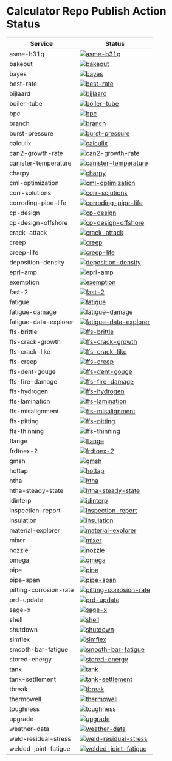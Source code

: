# Calculator Repo Publish Action Status


| Service | Status |
| ------------- | ------------- |
  | asme-b31g | [![asme-b31g](https://github.com/e2grnd/asmeB31G-calculator/actions/workflows/publish.yml/badge.svg)](https://github.com/e2grnd/asmeB31G-calculator/actions/workflows/publish.yml) |
| bakeout | [![bakeout](https://github.com/e2grnd/bakeout-backend/actions/workflows/publish.yml/badge.svg)](https://github.com/e2grnd/bakeout-backend/actions/workflows/publish.yml) |
| bayes | [![bayes](https://github.com/e2grnd/bayes-utils2/actions/workflows/publish.yml/badge.svg)](https://github.com/e2grnd/bayes-utils2/actions/workflows/publish.yml) |
| best-rate | [![best-rate](https://github.com/e2grnd/bestRateCalculator/actions/workflows/publish.yml/badge.svg)](https://github.com/e2grnd/bestRateCalculator/actions/workflows/publish.yml) |
| bijlaard | [![bijlaard](https://github.com/e2grnd/bijlaard-calculator/actions/workflows/publish.yml/badge.svg)](https://github.com/e2grnd/bijlaard-calculator/actions/workflows/publish.yml) |
| boiler-tube | [![boiler-tube](https://github.com/e2grnd/boiler-tube-calculator/actions/workflows/publish.yml/badge.svg)](https://github.com/e2grnd/boiler-tube-calculator/actions/workflows/publish.yml) |
| bpc | [![bpc](https://github.com/e2grnd/buriedPipelinesCalculator/actions/workflows/publish.yml/badge.svg)](https://github.com/e2grnd/buriedPipelinesCalculator/actions/workflows/publish.yml) |
| branch | [![branch](https://github.com/e2grnd/branch-calculator/actions/workflows/publish.yml/badge.svg)](https://github.com/e2grnd/branch-calculator/actions/workflows/publish.yml) |
| burst-pressure | [![burst-pressure](https://github.com/e2grnd/burstp-calculator/actions/workflows/publish.yml/badge.svg)](https://github.com/e2grnd/burstp-calculator/actions/workflows/publish.yml) |
| calculix | [![calculix](https://github.com/e2grnd/worker-calculix/actions/workflows/publish.yml/badge.svg)](https://github.com/e2grnd/worker-calculix/actions/workflows/publish.yml) |
| can2-growth-rate | [![can2-growth-rate](https://github.com/e2grnd/can2AnnualGrowthRate/actions/workflows/publish.yml/badge.svg)](https://github.com/e2grnd/can2AnnualGrowthRate/actions/workflows/publish.yml) |
| canister-temperature | [![canister-temperature](https://github.com/e2grnd/can2TemperatureCorrelation/actions/workflows/publish.yml/badge.svg)](https://github.com/e2grnd/can2TemperatureCorrelation/actions/workflows/publish.yml) |
| charpy | [![charpy](https://github.com/e2grnd/charpy-calculator/actions/workflows/publish.yml/badge.svg)](https://github.com/e2grnd/charpy-calculator/actions/workflows/publish.yml) |
| cml-optimization | [![cml-optimization](https://github.com/e2grnd/cmlOptimizationWrapper/actions/workflows/publish.yml/badge.svg)](https://github.com/e2grnd/cmlOptimizationWrapper/actions/workflows/publish.yml) |
| corr-solutions | [![corr-solutions](https://github.com/e2grnd/pyCorrSolutionsDA/actions/workflows/publish.yml/badge.svg)](https://github.com/e2grnd/pyCorrSolutionsDA/actions/workflows/publish.yml) |
| corroding-pipe-life | [![corroding-pipe-life](https://github.com/e2grnd/ProbabilityPipelineCorrosionFailure/actions/workflows/publish.yml/badge.svg)](https://github.com/e2grnd/ProbabilityPipelineCorrosionFailure/actions/workflows/publish.yml) |
| cp-design | [![cp-design](https://github.com/e2grnd/CPDesignCalculators/actions/workflows/publish.yml/badge.svg)](https://github.com/e2grnd/CPDesignCalculators/actions/workflows/publish.yml) |
| cp-design-offshore | [![cp-design-offshore](https://github.com/e2grnd/cpDesignOffshore/actions/workflows/publish.yml/badge.svg)](https://github.com/e2grnd/cpDesignOffshore/actions/workflows/publish.yml) |
| crack-attack | [![crack-attack](https://github.com/e2grnd/crackattack-calculator/actions/workflows/publish.yml/badge.svg)](https://github.com/e2grnd/crackattack-calculator/actions/workflows/publish.yml) |
| creep | [![creep](https://github.com/e2grnd/lot_centered_analysis/actions/workflows/publish.yml/badge.svg)](https://github.com/e2grnd/lot_centered_analysis/actions/workflows/publish.yml) |
| creep-life | [![creep-life](https://github.com/e2grnd/creep-life-calculator/actions/workflows/publish.yml/badge.svg)](https://github.com/e2grnd/creep-life-calculator/actions/workflows/publish.yml) |
| deposition-density | [![deposition-density](https://github.com/e2grnd/depositionDensity/actions/workflows/publish.yml/badge.svg)](https://github.com/e2grnd/depositionDensity/actions/workflows/publish.yml) |
| epri-amp | [![epri-amp](https://github.com/e2grnd/epriAmpCalculator/actions/workflows/publish.yml/badge.svg)](https://github.com/e2grnd/epriAmpCalculator/actions/workflows/publish.yml) |
| exemption | [![exemption](https://github.com/e2grnd/exemption-backend/actions/workflows/publish.yml/badge.svg)](https://github.com/e2grnd/exemption-backend/actions/workflows/publish.yml) |
| fast-2 | [![fast-2](https://github.com/e2grnd/fast2-calculator/actions/workflows/publish.yml/badge.svg)](https://github.com/e2grnd/fast2-calculator/actions/workflows/publish.yml) |
| fatigue | [![fatigue](https://github.com/e2grnd/FatigueDataAnalysisApp/actions/workflows/publish.yml/badge.svg)](https://github.com/e2grnd/FatigueDataAnalysisApp/actions/workflows/publish.yml) |
| fatigue-damage | [![fatigue-damage](https://github.com/e2grnd/FatigueDamageApp/actions/workflows/publish.yml/badge.svg)](https://github.com/e2grnd/FatigueDamageApp/actions/workflows/publish.yml) |
| fatigue-data-explorer | [![fatigue-data-explorer](https://github.com/e2grnd/FatigueDataExplorerApp/actions/workflows/publish.yml/badge.svg)](https://github.com/e2grnd/FatigueDataExplorerApp/actions/workflows/publish.yml) |
| ffs-brittle | [![ffs-brittle](https://github.com/e2grnd/ffs-brittle-calculator/actions/workflows/publish.yml/badge.svg)](https://github.com/e2grnd/ffs-brittle-calculator/actions/workflows/publish.yml) |
| ffs-crack-growth | [![ffs-crack-growth](https://github.com/e2grnd/ffs-crack-growth-calculator/actions/workflows/publish.yml/badge.svg)](https://github.com/e2grnd/ffs-crack-growth-calculator/actions/workflows/publish.yml) |
| ffs-crack-like | [![ffs-crack-like](https://github.com/e2grnd/ffs-cracking-calculator/actions/workflows/publish.yml/badge.svg)](https://github.com/e2grnd/ffs-cracking-calculator/actions/workflows/publish.yml) |
| ffs-creep | [![ffs-creep](https://github.com/e2grnd/ffs-creep-calculator/actions/workflows/publish.yml/badge.svg)](https://github.com/e2grnd/ffs-creep-calculator/actions/workflows/publish.yml) |
| ffs-dent-gouge | [![ffs-dent-gouge](https://github.com/e2grnd/ffs-dent-gouge-calculator/actions/workflows/publish.yml/badge.svg)](https://github.com/e2grnd/ffs-dent-gouge-calculator/actions/workflows/publish.yml) |
| ffs-fire-damage | [![ffs-fire-damage](https://github.com/e2grnd/ffs-fire-damage-calculator/actions/workflows/publish.yml/badge.svg)](https://github.com/e2grnd/ffs-fire-damage-calculator/actions/workflows/publish.yml) |
| ffs-hydrogen | [![ffs-hydrogen](https://github.com/e2grnd/ffs-hydrogen-calculator/actions/workflows/publish.yml/badge.svg)](https://github.com/e2grnd/ffs-hydrogen-calculator/actions/workflows/publish.yml) |
| ffs-lamination | [![ffs-lamination](https://github.com/e2grnd/ffs-laminations-calculator/actions/workflows/publish.yml/badge.svg)](https://github.com/e2grnd/ffs-laminations-calculator/actions/workflows/publish.yml) |
| ffs-misalignment | [![ffs-misalignment](https://github.com/e2grnd/ffs-misalignment-calculator/actions/workflows/publish.yml/badge.svg)](https://github.com/e2grnd/ffs-misalignment-calculator/actions/workflows/publish.yml) |
| ffs-pitting | [![ffs-pitting](https://github.com/e2grnd/ffs-pitting-calculator/actions/workflows/publish.yml/badge.svg)](https://github.com/e2grnd/ffs-pitting-calculator/actions/workflows/publish.yml) |
| ffs-thinning | [![ffs-thinning](https://github.com/e2grnd/ffs-thinning-calculator/actions/workflows/publish.yml/badge.svg)](https://github.com/e2grnd/ffs-thinning-calculator/actions/workflows/publish.yml) |
| flange | [![flange](https://github.com/e2grnd/flange-calculator/actions/workflows/publish.yml/badge.svg)](https://github.com/e2grnd/flange-calculator/actions/workflows/publish.yml) |
| frdtoex-2 | [![frdtoex-2](https://github.com/e2grnd/worker-frdtoex2/actions/workflows/publish.yml/badge.svg)](https://github.com/e2grnd/worker-frdtoex2/actions/workflows/publish.yml) |
| gmsh | [![gmsh](https://github.com/e2grnd/worker-gmsh/actions/workflows/publish.yml/badge.svg)](https://github.com/e2grnd/worker-gmsh/actions/workflows/publish.yml) |
| hottap | [![hottap](https://github.com/e2grnd/hottap-calculator/actions/workflows/publish.yml/badge.svg)](https://github.com/e2grnd/hottap-calculator/actions/workflows/publish.yml) |
| htha | [![htha](https://github.com/e2grnd/htha-backend-src/actions/workflows/publish.yml/badge.svg)](https://github.com/e2grnd/htha-backend-src/actions/workflows/publish.yml) |
| htha-steady-state | [![htha-steady-state](https://github.com/e2grnd/htha-steady-state/actions/workflows/publish.yml/badge.svg)](https://github.com/e2grnd/htha-steady-state/actions/workflows/publish.yml) |
| idinterp | [![idinterp](https://github.com/e2grnd/idinterp-calculator/actions/workflows/publish.yml/badge.svg)](https://github.com/e2grnd/idinterp-calculator/actions/workflows/publish.yml) |
| inspection-report | [![inspection-report](https://github.com/e2grnd/inspection-report-calculator/actions/workflows/publish.yml/badge.svg)](https://github.com/e2grnd/inspection-report-calculator/actions/workflows/publish.yml) |
| insulation | [![insulation](https://github.com/e2grnd/insulation-calculator/actions/workflows/publish.yml/badge.svg)](https://github.com/e2grnd/insulation-calculator/actions/workflows/publish.yml) |
| material-explorer | [![material-explorer](https://github.com/e2grnd/material-explorer-calculator/actions/workflows/publish.yml/badge.svg)](https://github.com/e2grnd/material-explorer-calculator/actions/workflows/publish.yml) |
| mixer | [![mixer](https://github.com/e2grnd/fluid-explorer-backend/actions/workflows/publish.yml/badge.svg)](https://github.com/e2grnd/fluid-explorer-backend/actions/workflows/publish.yml) |
| nozzle | [![nozzle](https://github.com/e2grnd/nozzle-calculator/actions/workflows/publish.yml/badge.svg)](https://github.com/e2grnd/nozzle-calculator/actions/workflows/publish.yml) |
| omega | [![omega](https://github.com/e2grnd/omegaFitting/actions/workflows/publish.yml/badge.svg)](https://github.com/e2grnd/omegaFitting/actions/workflows/publish.yml) |
| pipe | [![pipe](https://github.com/e2grnd/pipe-pt-calculator/actions/workflows/publish.yml/badge.svg)](https://github.com/e2grnd/pipe-pt-calculator/actions/workflows/publish.yml) |
| pipe-span | [![pipe-span](https://github.com/e2grnd/pipe-span-calculator/actions/workflows/publish.yml/badge.svg)](https://github.com/e2grnd/pipe-span-calculator/actions/workflows/publish.yml) |
| pitting-corrosion-rate | [![pitting-corrosion-rate](https://github.com/e2grnd/PittingCorrosionRateApp/actions/workflows/publish.yml/badge.svg)](https://github.com/e2grnd/PittingCorrosionRateApp/actions/workflows/publish.yml) |
| prd-update | [![prd-update](https://github.com/e2grnd/PRDUpdating/actions/workflows/publish.yml/badge.svg)](https://github.com/e2grnd/PRDUpdating/actions/workflows/publish.yml) |
| sage-x | [![sage-x](https://github.com/e2grnd/sageLimitless/actions/workflows/publish.yml/badge.svg)](https://github.com/e2grnd/sageLimitless/actions/workflows/publish.yml) |
| shell | [![shell](https://github.com/e2grnd/shell-pt-calculator/actions/workflows/publish.yml/badge.svg)](https://github.com/e2grnd/shell-pt-calculator/actions/workflows/publish.yml) |
| shutdown | [![shutdown](https://github.com/e2grnd/shutdown-backend/actions/workflows/publish.yml/badge.svg)](https://github.com/e2grnd/shutdown-backend/actions/workflows/publish.yml) |
| simflex | [![simflex](https://github.com/e2grnd/simflexCalculator/actions/workflows/publish.yml/badge.svg)](https://github.com/e2grnd/simflexCalculator/actions/workflows/publish.yml) |
| smooth-bar-fatigue | [![smooth-bar-fatigue](https://github.com/e2grnd/SmoothBarFatigueLife/actions/workflows/publish.yml/badge.svg)](https://github.com/e2grnd/SmoothBarFatigueLife/actions/workflows/publish.yml) |
| stored-energy | [![stored-energy](https://github.com/e2grnd/stored-energy-calculator/actions/workflows/publish.yml/badge.svg)](https://github.com/e2grnd/stored-energy-calculator/actions/workflows/publish.yml) |
| tank | [![tank](https://github.com/e2grnd/tank-thickness-calculator/actions/workflows/publish.yml/badge.svg)](https://github.com/e2grnd/tank-thickness-calculator/actions/workflows/publish.yml) |
| tank-settlement | [![tank-settlement](https://github.com/e2grnd/tank-settlement-calculator/actions/workflows/publish.yml/badge.svg)](https://github.com/e2grnd/tank-settlement-calculator/actions/workflows/publish.yml) |
| tbreak | [![tbreak](https://github.com/e2grnd/tbreak/actions/workflows/publish.yml/badge.svg)](https://github.com/e2grnd/tbreak/actions/workflows/publish.yml) |
| thermowell | [![thermowell](https://github.com/e2grnd/thermowellsCalculator/actions/workflows/publish.yml/badge.svg)](https://github.com/e2grnd/thermowellsCalculator/actions/workflows/publish.yml) |
| toughness | [![toughness](https://github.com/e2grnd/toughness-backend/actions/workflows/publish.yml/badge.svg)](https://github.com/e2grnd/toughness-backend/actions/workflows/publish.yml) |
| upgrade | [![upgrade](https://github.com/e2grnd/upgrade/actions/workflows/publish.yml/badge.svg)](https://github.com/e2grnd/upgrade/actions/workflows/publish.yml) |
| weather-data | [![weather-data](https://github.com/e2grnd/can2WeatherData/actions/workflows/publish.yml/badge.svg)](https://github.com/e2grnd/can2WeatherData/actions/workflows/publish.yml) |
| weld-residual-stress | [![weld-residual-stress](https://github.com/e2grnd/weldResidualStress/actions/workflows/publish.yml/badge.svg)](https://github.com/e2grnd/weldResidualStress/actions/workflows/publish.yml) |
| welded-joint-fatigue | [![welded-joint-fatigue](https://github.com/e2grnd/WeldedJointFatigueLifeApp/actions/workflows/publish.yml/badge.svg)](https://github.com/e2grnd/WeldedJointFatigueLifeApp/actions/workflows/publish.yml) |
